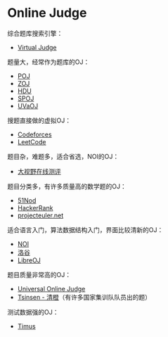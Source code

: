 # Online Judge

综合题库搜索引擎：
- [Virtual Judge](https://vjudge.net/problem)

题量大，经常作为题库的OJ：
- [POJ](http://poj.org/)
- [ZOJ](https://zoj.pintia.cn/)
- [HDU](https://acm.hdu.edu.cn/listproblem.php?vol=1)
- [SPOJ](http://www.spoj.com/)
- [UVaOJ](https://uva.onlinejudge.org/)

搜题直接做的虚拟OJ：
- [Codeforces](http://codeforces.com/problemset)
- [LeetCode](https://leetcode.com/problemset/all/)

题目杂，难题多，适合省选，NOI的OJ：
- [大视野在线测评](http://www.lydsy.com/JudgeOnline/)

题目分类多，有许多质量高的数学题的OJ：
- [51Nod](http://www.51nod.com/index.html)
- [HackerRank](https://www.hackerrank.com/)
- [projecteuler.net](https://projecteuler.net/)

适合语言入门，算法数据结构入门，界面比较清新的OJ：
- [NOI](http://noi.openjudge.cn/)
- [洛谷](https://www.luogu.org/)
- [LibreOJ](https://loj.ac/p)

题目质量非常高的OJ：
- [Universal Online Judge](https://uoj.ac/problems)
- [Tsinsen - 清橙](http://www.tsinsen.com/)（有许多国家集训队队员出的题）

测试数据强的OJ：
- [Timus](http://acm.timus.ru/)